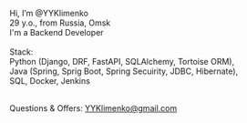 Hi, I’m @YYKlimenko <br>
29 y.o., from Russia, Omsk <br>
I'm a Backend Developer <br><br>
Stack:<br>
Python (Django, DRF, FastAPI, SQLAlchemy, Tortoise ORM),<br>
Java (Spring, Sprig Boot, Spring Secuirity, JDBC, Hibernate),<br>
SQL, Docker, Jenkins <br><br>

Questions & Offers: YYKlimenko@gmail.com
